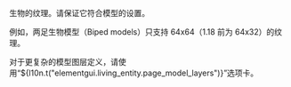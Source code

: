 生物的纹理。请保证它符合模型的设置。

例如，两足生物模型（Biped models）只支持 64x64（1.18 前为 64x32）的纹理。

对于更复杂的模型图层定义，请使用“${l10n.t("elementgui.living_entity.page_model_layers")}”选项卡。
